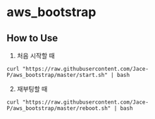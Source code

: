 # aws_bootstrap
## How to Use

1. 처음 시작할 때

```
curl "https://raw.githubusercontent.com/Jace-P/aws_bootstrap/master/start.sh" | bash 
```

2. 재부팅할 때

```
curl "https://raw.githubusercontent.com/Jace-P/aws_bootstrap/master/reboot.sh" | bash 
```
